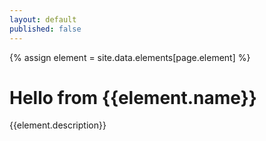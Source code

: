 ```yaml
---
layout: default
published: false
---
```


<!-- page specific stylesheet needs to be inline to the page so ajax injects it. -->
<link rel="stylesheet" href="/css/elementpage.css">

{% assign element = site.data.elements[page.element] %}

<h1>Hello from {{element.name}}</h1>
<div>{{element.description}}</div>
